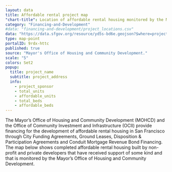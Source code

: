```yaml
---
layout: data
title: Affordable rental project map
"chart-title": Location of affordable rental housing monitored by the Mayor’s Office of Housing and Community Development
category: "Financing-and-Development"
#data: "financing-and-development/project_locations.csv"
data: "https://data.sfgov.org/resource/yd5s-bd6e.geojson?$where=project_location+is+not+null"
type: map-point
portalID: 9rdx-httc
published: true
source: "Mayor's Office of Housing and Community Development."
scale: "5"
colors: Set2
popup:
  title: project_name
  subtitle: project_address
  info: 
    - project_sponsor
    - total_units
    - affordable_units
    - total_beds
    - affordable_beds
---
```

The Mayor’s Office of Housing and Community Development (MOHCD) and the Office of Community Investment and Infrastructure (OCII) provide financing for the development of affordable rental housing in San Francisco through City Funding Agreements, Ground Leases, Disposition & Participation Agreements and Conduit Mortgage Revenue Bond Financing. The map below shows completed affordable rental housing built by non-profit and private developers that have received support of some kind and that is monitored by the Mayor’s Office of Housing and Community Development.